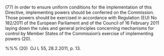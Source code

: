 (77) In order to ensure uniform conditions for the implementation of this Directive, implementing powers should be conferred on the Commission. Those powers should be exercised in accordance with Regulation (EU) No 182/2011 of the European Parliament and of the Council of 16 February 2011 laying down the rules and general principles concerning mechanisms for control by Member States of the Commission’s exercise of implementing powers (20).

%%% (20)  OJ L 55, 28.2.2011, p. 13.